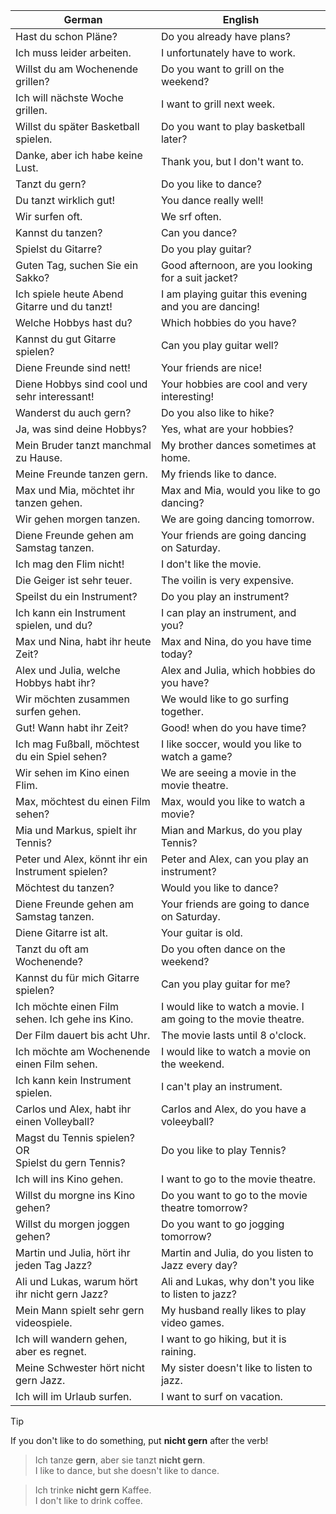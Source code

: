 | German | English |
|--------|---------|
| Hast du schon Pläne? | Do you already have plans? |
| Ich muss leider arbeiten. | I unfortunately have to work. |
| Willst du am Wochenende grillen? | Do you want to grill on the weekend? |
| Ich will nächste Woche grillen. | I want to grill next week. |
| Willst du später Basketball spielen. | Do you want to play basketball later? |
| Danke, aber ich habe keine Lust. | Thank you, but I don't want to. |
| Tanzt du gern? | Do you like to dance? |
| Du tanzt wirklich gut! | You dance really well! |
| Wir surfen oft. | We srf often. |
| Kannst du tanzen? | Can you dance? |
| Spielst du Gitarre? | Do you play guitar? |
| Guten Tag, suchen Sie ein Sakko? | Good afternoon, are you looking for a suit jacket? |
| Ich spiele heute Abend Gitarre und du tanzt! | I am playing guitar this evening and you are dancing! |
| Welche Hobbys hast du? | Which hobbies do you have? |
| Kannst du gut Gitarre spielen? | Can you play guitar well? |
| Diene Freunde sind nett! | Your friends are nice! |
| Diene Hobbys sind cool und sehr interessant! | Your hobbies are cool and very interesting! |
| Wanderst du auch gern? | Do you also like to hike? 
| Ja, was sind deine Hobbys? | Yes, what are your hobbies? |
| Mein Bruder tanzt manchmal zu Hause. | My brother dances sometimes at home. |
| Meine Freunde tanzen gern. | My friends like to dance. |
| Max und Mia, möchtet ihr tanzen gehen. | Max and Mia, would you like to go dancing? |
| Wir gehen morgen tanzen. | We are going dancing tomorrow. |
| Diene Freunde gehen am Samstag tanzen. | Your friends are going dancing on Saturday. |
| Ich mag den Flim nicht! | I don't like the movie. |
| Die Geiger ist sehr teuer. | The voilin is very expensive. |
| Speilst du ein Instrument? | Do you play an instrument? |
| Ich kann ein Instrument spielen, und du? | I can play an instrument, and you? |
| Max und Nina, habt ihr heute Zeit? | Max and Nina, do you have time today? |
| Alex und Julia, welche Hobbys habt ihr? | Alex and Julia, which hobbies do you have? |
| Wir möchten zusammen surfen gehen. | We would like to go surfing together. |
| Gut! Wann habt ihr Zeit? | Good! when do you have time? |
| Ich mag Fußball, möchtest du ein Spiel sehen? | I like soccer, would you like to watch a game? |
| Wir sehen im Kino einen Flim. | We are seeing a movie in the movie theatre. |
| Max, möchtest du einen Film sehen? | Max, would you like to watch a movie? |
| Mia und Markus, spielt ihr Tennis? | Mian and Markus, do you play Tennis? |
| Peter und Alex, könnt ihr ein Instrument spielen? | Peter and Alex, can you play an instrument? |
| Möchtest du tanzen? | Would you like to dance? |
| Diene Freunde gehen am Samstag tanzen. | Your friends are going to dance on Saturday. |
| Diene Gitarre ist alt. | Your guitar is old. |
| Tanzt du oft am Wochenende? | Do you often dance on the weekend? |
| Kannst du für mich Gitarre spielen? | Can you play guitar for me? |
| Ich möchte einen Film sehen. Ich gehe ins Kino. | I would like to watch a movie. I am going to the movie theatre. |
| Der Film dauert bis acht Uhr. | The movie lasts until 8 o'clock. |
| Ich möchte am Wochenende einen Film sehen. | I would like to watch a movie on the weekend. |
| Ich kann kein Instrument spielen. | I can't play an instrument. |
| Carlos und Alex, habt ihr einen Volleyball? | Carlos and Alex, do you have a voleeyball? |
| Magst du Tennis spielen? OR<br> Spielst du gern Tennis? | Do you like to play Tennis? |
| Ich will ins Kino gehen. | I want to go to the movie theatre. |
| Willst du morgne ins Kino gehen? | Do you want to go to the movie theatre tomorrow? |
| Willst du morgen joggen gehen? | Do you want to go jogging tomorrow? |
| Martin und Julia, hört ihr jeden Tag Jazz? | Martin and Julia, do you listen to Jazz every day? |
| Ali und Lukas, warum hört ihr nicht gern Jazz? | Ali and Lukas, why don't you like to listen to jazz? |
| Mein Mann spielt sehr gern videospiele. | My husband really likes to play video games. |
| Ich will wandern gehen, aber es regnet. | I want to go hiking, but it is raining. |
| Meine Schwester hört nicht gern Jazz. | My sister doesn't like to listen to jazz. |
| Ich will im Urlaub surfen. | I want to surf on vacation. |

> [!Tip]
> If you don't like to do something, put **nicht gern** after the verb!

>Ich tanze **gern**, aber sie tanzt **nicht gern**.<br>
>I like to dance, but she doesn't like to dance.

>Ich trinke **nicht gern** Kaffee.<br>
>I don't like to drink coffee.
